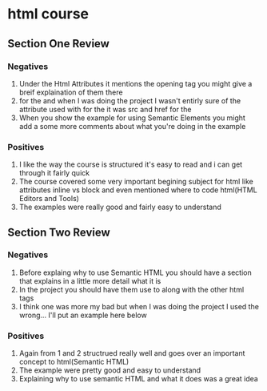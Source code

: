 # html course

## Section One Review

### Negatives
1. Under the Html Attributes it mentions the opening tag you might give a breif explaination of them there
2. for the <!--<img>--> and <!--<a>--> when I was doing the project I wasn't entirly sure of the attribute used with for the <!--<img>--> it was src and href for the <!--<a>-->
3. When you show the example for using Semantic Elements you might add a some more comments about what you're doing in the example

### Positives
1. I like the way the course is structured it's easy to read and i can get through it fairly quick  
2. The course covered some very important begining subject for html like attributes inline vs block and even mentioned where to code html(HTML Editors and Tools)
3. The examples were really good and fairly easy to understand

## Section Two Review

### Negatives
1. Before explaing why to use Semantic HTML you should have a section that explains in a little more detail what it is
2. In the project you should have them use <!--<section>--> to along with the other html tags
3. I think one was more my bad but when I was doing the project I used the <!--<li>--> wrong...  I'll put an example here below

<!-- "<header>
        <h1>Hello World</h1>
        <nav>
            <ul>
                <li>
                    <a href="index.html">home</a>
                    <a href="http://duolingo.com">Duolingo</a>
                    <a href="https://github.com">github</a>
                </li>
            </ul>
        </nav>
    </header>" -->

### Positives
1. Again from 1 and 2 structrued really well and goes over an important concept to html(Semantic HTML)
2. The example were pretty good and easy to understand
3. Explaining why to use semantic HTML and what it does was a great idea